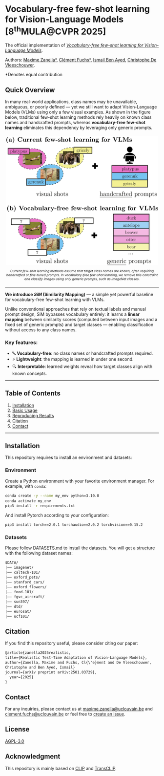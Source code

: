 # Vocabulary-free few-shot learning for Vision-Language Models [8<sup>th</sup>MULA@CVPR 2025]
  
The official implementation of [*Vocabulary-free few-shot learning for Vision-Language Models*](https://arxiv.org/abs/2501.03729).

Authors:
[Maxime Zanella*](https://scholar.google.com/citations?user=FIoE9YIAAAAJ&hl=fr&oi=ao),
[Clément Fuchs*](https://scholar.google.com/citations?user=ZXWUJ4QAAAAJ&hl=fr&oi=ao),
[Ismail Ben Ayed](https://scholar.google.com/citations?user=29vyUccAAAAJ&hl=fr&oi=ao),
[Christophe De Vleeschouwer](https://scholar.google.ca/citations?user=xb3Zc3cAAAAJ&hl=en).

*Denotes equal contribution

## Quick Overview

In many real-world applications, class names may be unavailable, ambiguous, or poorly defined — yet we still want to adapt Vision-Language Models (VLMs) using only a few visual examples. As shown in the figure below, traditional few-shot learning methods rely heavily on known class names and handcrafted prompts, whereas **vocabulary-free few-shot learning** eliminates this dependency by leveraging only generic prompts.

<div align="center" style="margin-top:20px; margin-bottom:20px;">
  <img src="intro.png" alt="vocab-free-fsl" width="500">
  <p style="font-size:75%;"><em>Current few-shot learning methods assume that target class names are known, often requiring handcrafted or fine-tuned prompts. In vocabulary-free few-shot learning, we remove this constraint and classify images using only generic prompts, such as ImageNet classes.</em></p>
</div>

---

**We introduce _SiM_ (Similarity Mapping)** — a simple yet powerful baseline for vocabulary-free few-shot learning with VLMs.

Unlike conventional approaches that rely on textual labels and manual prompt design, SiM bypasses vocabulary entirely: it learns a **linear mapping** between similarity scores (computed between input images and a fixed set of generic prompts) and target classes — enabling classification without access to any class names.

### Key features:
- 🔤 **Vocabulary-free**: no class names or handcrafted prompts required.
- ⚡ **Lightweight**: the mapping is learned in under one second.
- 🔍 **Interpretable**: learned weights reveal how target classes align with known concepts.


---


## Table of Contents

1. [Installation](#installation)  
2. [Basic Usage](#basic-usage)  
3. [Reproducing Results](#reproducing-results)  
4. [Citation](#citation)  
5. [Contact](#contact)


---

## Installation
This repository requires to install an environment and datasets:
### Environment
Create a Python environment with your favorite environment manager. For example, with `conda`: 
```bash
conda create -y --name my_env python=3.10.0
conda activate my_env
pip3 install -r requirements.txt
```
And install Pytorch according to your configuration:
```bash
pip3 install torch==2.0.1 torchaudio==2.0.2 torchvision==0.15.2
```
### Datasets
Please follow [DATASETS.md](DATASETS.md) to install the datasets.
You will get a structure with the following dataset names:
```
$DATA/
|–– imagenet/
|–– caltech-101/
|–– oxford_pets/
|–– stanford_cars/
|–– oxford_flowers/
|–– food-101/
|–– fgvc_aircraft/
|–– sun397/
|–– dtd/
|–– eurosat/
|–– ucf101/
```

## Citation

If you find this repository useful, please consider citing our paper:
```
@article{zanella2025realistic,
title={Realistic Test-Time Adaptation of Vision-Language Models},
author={Zanella, Maxime and Fuchs, Cl{\'e}ment and De Vleeschouwer, Christophe and Ben Ayed, Ismail}
journal={arXiv preprint arXiv:2501.03729},
  year={2025}
}
```


## Contact

For any inquiries, please contact us at [maxime.zanella@uclouvain.be](mailto:maxime.zanella@uclouvain.be) and [clement.fuchs@uclouvain.be](mailto:clement.fuchs@uclouvain.be) or feel free to [create an issue](https://github.com/MaxZanella/vocabulary-free-FSL/issues).


## License

[AGPL-3.0](https://github.com/MaxZanella/vocabulary-free-FSL/blob/main/LICENSE)

## Acknowledgment
This repository is mainly based on [CLIP](https://github.com/openai/CLIP) and [TransCLIP](https://github.com/MaxZanella/transduction-for-vlms). 
